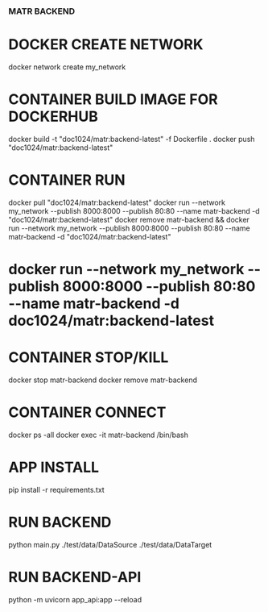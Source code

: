 ### MATR BACKEND

# DOCKER CREATE NETWORK
docker network create my_network

# CONTAINER BUILD IMAGE FOR DOCKERHUB
docker build -t "doc1024/matr:backend-latest" -f Dockerfile .
docker push "doc1024/matr:backend-latest"

# CONTAINER RUN
docker pull "doc1024/matr:backend-latest"
docker run --network my_network --publish 8000:8000 --publish 80:80 --name matr-backend -d "doc1024/matr:backend-latest"
docker remove matr-backend && docker run --network my_network --publish 8000:8000 --publish 80:80 --name matr-backend -d "doc1024/matr:backend-latest"
# docker run --network my_network --publish 8000:8000 --publish 80:80 --name matr-backend -d doc1024/matr:backend-latest


# CONTAINER STOP/KILL
docker stop matr-backend
docker remove matr-backend

# CONTAINER CONNECT
docker ps -all
docker exec -it matr-backend /bin/bash

# APP INSTALL
pip install -r requirements.txt

# RUN BACKEND
python main.py ./test/data/DataSource ./test/data/DataTarget

# RUN BACKEND-API
python -m uvicorn app_api:app --reload